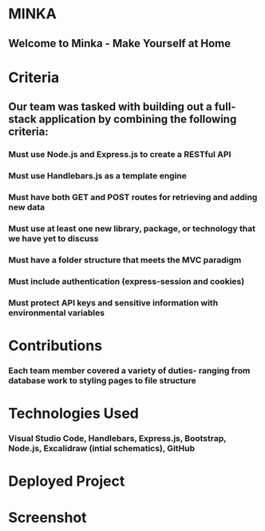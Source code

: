 # MINKA
## Welcome to Minka - Make Yourself at Home 

# Criteria
## Our team was tasked with building out a full-stack application by combining the following criteria:
### Must use Node.js and Express.js to create a RESTful API
### Must use Handlebars.js as a template engine
### Must have both GET and POST routes for retrieving and adding new data
### Must use at least one new library, package, or technology that we have yet to discuss
### Must have a folder structure that meets the MVC paradigm
### Must include authentication (express-session and cookies)
### Must protect API keys and sensitive information with environmental variables

# Contributions
### Each team member covered a variety of duties- ranging from database work to styling pages to file structure

# Technologies Used
### Visual Studio Code, Handlebars, Express.js, Bootstrap, Node.js, Excalidraw (intial schematics), GitHub

# Deployed Project

# Screenshot

